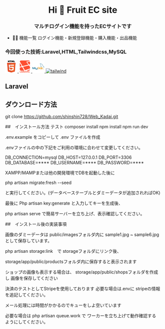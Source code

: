<h1 align="center">Hi 👋 Fruit EC site</h1>
<h3 align="center">マルチログイン機能を持ったECサイトです</h3>

- 👨‍💻 機能一覧 ログイン機能・新規登録機能・購入機能・出品機能


<p align="left">
</p>

<h3 align="left">今回使った技術:Laravel,HTML,Tailwindcss,MySQL</h3>
<p align="left"> <a href="https://www.w3.org/html/" target="_blank" rel="noreferrer"> <img src="https://raw.githubusercontent.com/devicons/devicon/master/icons/html5/html5-original-wordmark.svg" alt="html5" width="40" height="40"/> </a> <a href="https://laravel.com/" target="_blank" rel="noreferrer"> <img src="https://raw.githubusercontent.com/devicons/devicon/master/icons/laravel/laravel-plain-wordmark.svg" alt="laravel" width="40" height="40"/> </a> <a href="https://www.mysql.com/" target="_blank" rel="noreferrer"> <img src="https://raw.githubusercontent.com/devicons/devicon/master/icons/mysql/mysql-original-wordmark.svg" alt="mysql" width="40" height="40"/> </a> <a href="https://tailwindcss.com/" target="_blank" rel="noreferrer"> <img src="https://www.vectorlogo.zone/logos/tailwindcss/tailwindcss-icon.svg" alt="tailwind" width="40" height="40"/> </a> </p>


## Laravel
## ダウンロード方法
git clone https://github.com/shinshin728/Web_Kadai.git

##　インストール方法 テスト
composer install
npm install
npm run dev

.env.example をコピーして .env ファイルを作成

.envファイルの中の下記をご利用の環境に合わせて変更してください。

DB_CONNECTION=mysql
DB_HOST=127.0.0.1
DB_PORT=3306
DB_DATABASE=****
DB_USERNAME=****
DB_PASSWORD=****

XAMPP/MAMPまたは他の開発環境でDBを起動した後に

php artisan migrate:fresh --seed

と実行してください。(データベーステーブルとダミーデータが追加されればOK)

最後に
Php artisan key:generate
と入力してキーを生成後、

php artisan serve
で簡易サーバーを立ち上げ、表示確認してください。


##　インストール後の実装事項

画像のダミーデータは
public/imagesフォルダ内に
sample1.jpg ~ sample6.jpg　として保存しています。

php artisan storage:link　で
storageフォルダにリンク後、

storage/app/public/productsフォルダ内に保存すると表示されます

ショップの画像も表示する場合は、
storage/app/public/shopsフォルダを作成し
画像を保存してください


決済のテストとしてStripeを使用しております
必要な場合は.envに stripeの情報を追記してください。

メール処理には時間がかかるのでキューをしよ空いています

必要な場合は php artisan queue.work で
ワーカーを立ち上げて動作確認するようにしてください。
